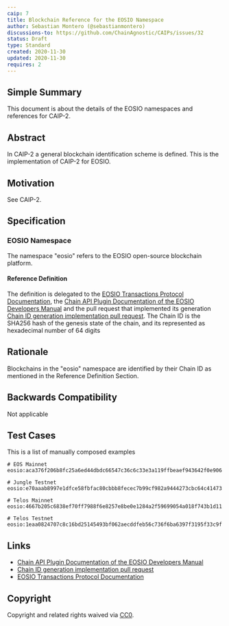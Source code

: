 ```yaml
---
caip: 7
title: Blockchain Reference for the EOSIO Namespace
author: Sebastian Montero (@sebastianmontero)
discussions-to: https://github.com/ChainAgnostic/CAIPs/issues/32
status: Draft
type: Standard
created: 2020-11-30
updated: 2020-11-30
requires: 2
---
```


## Simple Summary

This document is about the details of the EOSIO namespaces and references for CAIP-2.

## Abstract

In CAIP-2 a general blockchain identification scheme is defined. This is the
implementation of CAIP-2 for EOSIO.

## Motivation

See CAIP-2.

## Specification

### EOSIO Namespace

The namespace "eosio" refers to the EOSIO open-source blockchain platform.

#### Reference Definition

The definition is delegated to the [EOSIO Transactions Protocol Documentation](https://developers.eos.io/welcome/v2.0/protocol/transactions_protocol/#32-sign-transaction), the [Chain API Plugin Documentation of the EOSIO Developers Manual](https://developers.eos.io/manuals/eos/latest/nodeos/plugins/chain_api_plugin/api-reference/index?query=chain%20id&page=1#operation/get_info) and the pull request that implemented its generation [Chain ID generation implementation pull request](https://github.com/EOSIO/eos/pull/3425). 
The Chain ID is the SHA256 hash of the genesis state of the chain, and its represented as hexadecimal number of 64 digits

## Rationale

Blockchains in the "eosio" namespace are identified by their Chain ID as mentioned in the Reference Definition Section.

## Backwards Compatibility

Not applicable

## Test Cases

This is a list of manually composed examples

```
# EOS Mainnet
eosio:aca376f206b8fc25a6ed44dbdc66547c36c6c33e3a119ffbeaef943642f0e906

# Jungle Testnet
eosio:e70aaab8997e1dfce58fbfac80cbbb8fecec7b99cf982a9444273cbc64c41473

# Telos Mainnet
eosio:4667b205c6838ef70ff7988f6e8257e8be0e1284a2f59699054a018f743b1d11

# Telos Testnet
eosio:1eaa0824707c8c16bd25145493bf062aecddfeb56c736f6ba6397f3195f33c9f
```

## Links

- [Chain API Plugin Documentation of the EOSIO Developers Manual](https://developers.eos.io/manuals/eos/latest/nodeos/plugins/chain_api_plugin/api-reference/index?query=chain%20id&page=1#operation/get_info)
- [Chain ID generation implementation pull request](https://github.com/EOSIO/eos/pull/3425)
- [EOSIO Transactions Protocol Documentation](https://developers.eos.io/welcome/v2.0/protocol/transactions_protocol/#32-sign-transaction)

## Copyright

Copyright and related rights waived via [CC0](https://creativecommons.org/publicdomain/zero/1.0/).
